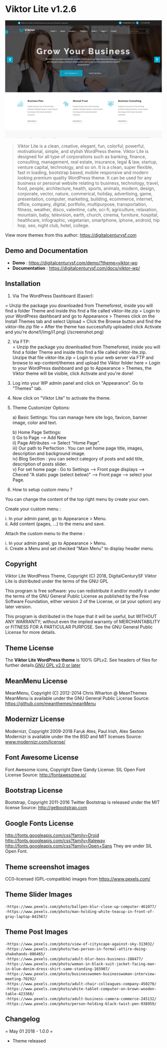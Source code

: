 # Viktor Lite v1.2.6
![Viktor Lite - Free Wordpress Theme](/screenshot.png)

> Viktor Lite is a clean, creative, elegant, fun, colorful, powerful, motivational, simple, and stylish WordPress theme. Viktor Lite is designed for all type of corporations such as banking, finance, consulting, management, real estate, insurance, legal & law, startup, venture capital, technology, and so on. It is a clean, super flexible, fast in loading, bootstrap based, mobile responsive and modern looking premium quality WordPress theme. It can be used for any business or personal website relating to business, technology, travel, food, people, architecture, health, sports, animals, modern, design, corporate, vector, nature, commerical, holiday, advertising, game, presentation, computer, marketing, building, ecommerce, internet, office, company, digital, portfolio, multipurpose, transportation, fitness, weather, disco, valentine, cafe, sci-fi, agriculture, relaxation, mountain, baby, television, earth, church, cinema, furniture, hospital, healthcare, infographic, vegetarian, smartphone, iphone, android, hip hop, seo, night club, hotel, college.

View more themes from this author: https://digitalcenturysf.com

## Demo and Documentation
* **Demo** : https://digitalcenturysf.com/demo/?theme=viktor-wp
* **Documentation** : https://digitalcenturysf.com/docs/viktor-wp/

## Installation 

1. Via The WordPress Dashboard (Easier):  

 = Unzip the package you downloaded from Themeforest, inside you will find a folder Theme and inside this find a file called viktor-lite.zip
 = Login to your WordPress dashboard and go to Appearance > Themes click on the Install Themes tab and select Upload
 = Click the Browse button and find the viktor-lite.zip file
 = After the theme has successfully uploaded click Activate and you're done!(/img/i1.png)
 (/screenshot.png)

 
2. Via FTP:  
 = Unzip the package you downloaded from Themeforest, inside you will find a folder Theme and inside this find a file called viktor-lite.zip. Unzipe that file viktor-lite.zip
 = Login to your web server via FTP and browse to wp-content/themes and upload the Viktor folder here
 = Login to your WordPress dashboard and go to Appearance > Themes, the Viktor theme will be visible, click Activate and you're done!
 
3. Log into your WP admin panel and click on "Appearance". Go to "Themes" tab.  

4. Now click on "Viktor Lite" to activate the theme.  

5. Theme Customizer	Options:  

	a) Basic Settings:
           You can manage here site logo, favicon, banner image, color and text.	  

	b) Home Page Settings:   
		i)		Go to Page --> Add New   
		ii)		Page Attributes --> Select "Home Page".   
		iii)	Our path to Perfection : You can set home page title, images, description and background image.    
        iv)		Blog Section : you can select category of posts and add title, description of posts slider.  
		v)		For set home page : Go to Settings	-->	Front page displays	--> Checed  "A static page (select below)" --> Front page --> select your Page.  
                 
7. How to setup custom menu ?  

You can change the content of the top right menu by create your own.  

Create your custom menu :  

i. In your admin panel, go to Appearance > Menu.  
ii. Add content (pages, ...) to the menu and save.  

Attach the custom menu to the theme :  

i. In your admin panel, go to Appearance > Menu.  
ii. Create a Menu and set checked "Main Menu" to display header menu.  
 	

## Copyright

Viktor Lite WordPress Theme, Copyright (C) 2018, DigitalCenturySF
Viktor Lite is distributed under the terms of the GNU GPL

This program is free software: you can redistribute it and/or modify
it under the terms of the GNU General Public License as published by
the Free Software Foundation, either version 2 of the License, or
(at your option) any later version.

This program is distributed in the hope that it will be useful,
but WITHOUT ANY WARRANTY; without even the implied warranty of
MERCHANTABILITY or FITNESS FOR A PARTICULAR PURPOSE. See the
GNU General Public License for more details.



## Theme License
The **Viktor Lite WordPress theme** is 100% GPLv2. See headers of files for further details.[GNU GPL v2.0 or later](http://www.gnu.org/licenses/gpl-2.0.html)


## MeanMenu License
MeanMenu, Copyright (C) 2012-2014 Chris Wharton @ MeanThemes
MeanMenu is available under the GNU General Public License
Source: https://github.com/meanthemes/meanMenu


## Modernizr License
Modernizr, Copyright 2009-2018 Faruk Ates, Paul Irish, Alex Sexton
Modernizr is available under the the BSD and MIT licenses
Source: www.modernizr.com/license/
 

## Font Awesome License
Font Awesome icons, Copyright Dave Gandy
License: SIL Open Font License
Source: http://fontawesome.io/

 
## Bootstrap License
Bootstrap, Copyright 2011-2016 Twitter
Bootstrap is released under the MIT license
Source: http://getbootstrap.com


## Google Fonts License
http://fonts.googleapis.com/css?family=Droid
http://fonts.googleapis.com/css?family=Raleway
http://fonts.googleapis.com/css?family=Open+Sans
They are under SIL Open Font.


## Theme screenshot images
CC0-licensed (GPL-compatible) images from https://www.pexels.com/

## Theme Slider Images
	-https://www.pexels.com/photo/ballpen-blur-close-up-computer-461077/
	-https://www.pexels.com/photo/man-holding-white-teacup-in-front-of-gray-laptop-842567/ 

## Theme Post Images
	-https://www.pexels.com/photo/view-of-cityscape-against-sky-313032/ 
	-https://www.pexels.com/photo/two-person-in-formal-attire-doing-shakehands-886465/
	-https://www.pexels.com/photo/adult-blur-boss-business-288477/
	-https://www.pexels.com/photo/woman-in-black-suit-jacket-facing-man-in-blue-denim-dress-shirt-same-standing-165907/
	-https://www.pexels.com/photo/businesswomen-businesswoman-interview-meeting-70292/
	-https://www.pexels.com/photo/adult-chair-colleagues-company-450270/
	-https://www.pexels.com/photo/white-tablet-computer-on-brown-wooden-table-423368/
	-https://www.pexels.com/photo/adult-business-camera-commerce-245132/
	-https://www.pexels.com/photo/person-holding-black-twist-pen-938959/


## Changelog 
  
= May 01 2018 - 1.0.0 =
* Theme released
  
